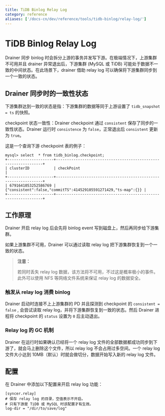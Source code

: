 ```yaml
---
title: TiDB Binlog Relay Log
category: reference
aliases: ['/docs-cn/dev/reference/tools/tidb-binlog/relay-log/']
---
```


# TiDB Binlog Relay Log

Drainer 同步 binlog 时会拆分上游的事务并发写下游。在极端情况下，上游集群不可用并且 drainer 异常退出后，下游集群 (MySQL 或 TiDB) 可能处于数据不一致的中间状态。在此场景下，drainer 借助 relay log 可以确保将下游集群同步到一个一致的状态。

## Drainer 同步时的一致性状态

下游集群达到一致的状态是指：下游集群的数据等同于上游设置了 `tidb_snapshot = ts` 的快照。

checkpoint 状态一致性：Drainer checkpoint 通过 `consistent` 保存了同步的一致性状态。Drainer 运行时 `consistence` 为 `false`，正常退出后 `consistent` 更新为 `true`。

这是一个查询下游 checkpoint 表的例子：

```
mysql> select  * from tidb_binlog.checkpoint;
+---------------------+----------------------------------------------------------------+
| clusterID           | checkPoint                                                     |
+---------------------+----------------------------------------------------------------+
| 6791641053252586769 | {"consistent":false,"commitTS":414529105591271429,"ts-map":{}} |
+---------------------+----------------------------------------------------------------+
```

## 工作原理

Drainer 开启 relay log 后会先将 binlog event 写到磁盘上，然后再同步给下游集群。

如果上游集群不可用，Drainer 可以通过读取 relay log 把下游集群恢复到一个一致的状态。

> **注意：**
>
> 若同时丢失 relay log 数据，该方法将不可用，不过这是概率极小的事件。此外可以使用 NFS 等网络文件系统来保证 relay log 的数据安全。

### 触发从 relay log 消费 binlog

Drainer 启动时连接不上上游集群的 PD 并且探测到 checkpoint 的 `consistent = false` , 会尝试读取 relay log，并将下游集群恢复到一致的状态。然后 Drainer 进程将 checkpoint 的 `status` 设置为 `0` 后主动退出。

### Relay log 的 GC 机制

Drainer 在运行时如果确认已经将一个 relay log 文件的全部数据都成功同步到下游了，就会马上删除这个文件，所以 relay log 不会占用过多空间。一个 relay log 文件大小达到 10MB（默认）时就会做切分，数据开始写入新的 relay log 文件。

## 配置

在 Drainer 中添加以下配置来开启 relay log 功能：

```
[syncer.relay]
# 保存 relay log 的目录，空值表示不开启。
# 只有下游是 TiDB 或 MySQL 时该配置才有生效。
log-dir = "/dir/to/save/log"
```
